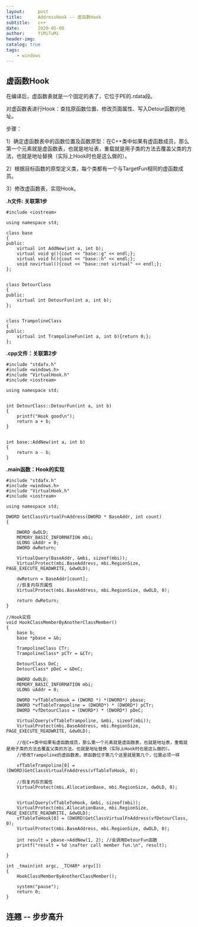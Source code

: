 ```yaml
---
layout:     post
title:      AddressHook -- 虚函数Hook
subtitle:   c++
date:       2020-05-08
author:     YiMiTuMi
header-img: 
catalog: true
tags:
    - windows
---
```


## 虚函数Hook

在编译后，虚函数表就是一个固定的表了，它位于PE的.rdata段。

对虚函数表进行Hook：查找原函数位置、修改页面属性、写入Detour函数的地址。

步骤：

1）确定虚函数表中的函数位置及函数原型：在C++类中如果有虚函数成员，那么第一个元素就是虚函数表，也就是地址表，重载就是用子类的方法去覆盖父类的方法，也就是地址替换（实际上Hook时也是这么做的）。

2）根据目标函数的原型定义类，每个类都有一个与TargetFun相同的虚函数成员。

3）修改虚函数表，实现Hook。

**.h文件: 关联第1步**

	#include <iostream>
	
	using namespace std;
	
	class base
	{
	public:
		virtual int AddNew(int a, int b);
		virtual void g(){cout << "base::g" << endl;};
		virtual void h(){cout << "base::h" << endl;};
		void novirtual(){cout << "base::not virtual" << endl;};
	};
	
	
	class DetourClass
	{
	public:
		virtual int DetourFun(int a, int b);
	};
	
	
	class TrampolineClass
	{
	public:
		virtual int TrampolineFun(int a, int b){return 0;};
	};


**.cpp文件：关联第2步**

	#include "stdafx.h"
	#include <windows.h>
	#include "VirtualHook.h"
	#include <iostream>
	
	using namespace std;
	
	
	int DetourClass::DetourFun(int a, int b)
	{
		printf("Hook good\n");
		return a + b;
	}
	
	
	int base::AddNew(int a, int b)
	{
		return a - b;
	}


**.main函数：Hook的实现**

	#include "stdafx.h"
	#include <windows.h>
	#include "VirtualHook.h"
	#include <iostream>
	
	using namespace std;
	
	DWORD GetClassVirtualFnAddress(DWORD * BaseAddr, int count)
	{
	
		DWORD dwOLD;
		MEMORY_BASIC_INFORMATION mbi;
		ULONG uAddr = 0;
		DWORD dwReturn;
	
		VirtualQuery(BaseAddr, &mbi, sizeof(mbi));
		VirtualProtect(mbi.BaseAddress, mbi.RegionSize, PAGE_EXECUTE_READWRITE, &dwOLD);
	
		dwReturn = BaseAddr[count];
		//恢复内存页属性
		VirtualProtect(mbi.BaseAddress, mbi.RegionSize, dwOLD, 0);
	
		return dwReturn;		
	}
	
	//Hook实现
	void HookClassMemberByAnotherClassMember()
	{
		base b;
		base *pbase = &b;
		
		TrampolineClass CTr;
		TrampolineClass* pCTr = &CTr;
	
		DetourClass DeC;
		DetourClass* pDeC = &DeC;
	
		DWORD dwOLD;
		MEMORY_BASIC_INFORMATION mbi;
		ULONG uAddr = 0;
	
		DWORD *vfTableToHook = (DWORD *) *(DWORD*) pbase;
		DWORD *vfTableTrampoline = (DWORD*) * (DWORD*) pCTr;
		DWORD *vfDetourClass = (DWORD*) * (DWORD*) pDeC;
	
		VirtualQuery(vfTableTrampoline, &mbi, sizeof(mbi));
		VirtualProtect(mbi.BaseAddress, mbi.RegionSize, PAGE_EXECUTE_READWRITE, &dwOLD);
	
		//在C++类中如果有虚函数成员，那么第一个元素就是虚函数表，也就是地址表，重载就是用子类的方法去覆盖父类的方法，也就是地址替换（实际上Hook时也是这么做的）。
		//修改Trampoline的虚函数表，原函数位于第几个这里就是第几个，位置必须一样
	
		vfTableTrampoline[0] = (DWORD)GetClassVirtualFnAddress(vfTableToHook, 0);
		
		//恢复内存页属性
		VirtualProtect(mbi.AllocationBase, mbi.RegionSize, dwOLD, 0);
	
	
		VirtualQuery(vfTableToHook, &mbi, sizeof(mbi));
		VirtualProtect(mbi.AllocationBase, mbi.RegionSize, PAGE_EXECUTE_READWRITE, &dwOLD);
		vfTableToHook[0] = (DWORD)GetClassVirtualFnAddress(vfDetourClass, 0);
		VirtualProtect(mbi.BaseAddress, mbi.RegionSize, dwOLD, 0);
	
		int result = pbase->AddNew(1, 2); //会调用DetourFun函数
		printf("result = %d \nafter call member fun.\n", result);
	
	}
	
	int _tmain(int argc, _TCHAR* argv[])
	{
		HookClassMemberByAnotherClassMember();
	
		system("pause");
		return 0;
	}


## 连翘 -- 步步高升
